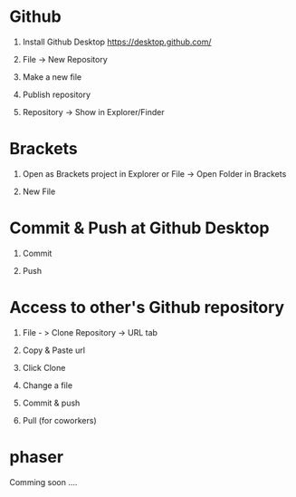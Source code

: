 # Github
1. Install Github Desktop
https://desktop.github.com/

2. File -> New Repository

3. Make a new file

4. Publish repository

5. Repository -> Show in Explorer/Finder

# Brackets

1. Open as Brackets project in Explorer or 
    File -> Open Folder in Brackets

2. New File

# Commit & Push at Github Desktop

1. Commit

2. Push 

# Access to other's Github repository
1. File - > Clone Repository -> URL tab

2. Copy & Paste url

3. Click Clone

4. Change a file

5. Commit & push

6. Pull (for coworkers)

# phaser
Comming soon
....
